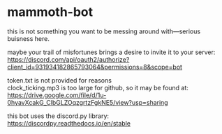 # mammoth-bot
this is not something you want to be messing around with—serious buisness here.

maybe your trail of misfortunes brings a desire to invite it to your server:\
https://discord.com/api/oauth2/authorize?client_id=931934182865793064&permissions=8&scope=bot

token.txt is not provided for reasons\
clock_ticking.mp3 is too large for github, so it may be found at:\
https://drive.google.com/file/d/1u-0hyavXcakG_ClbGLZOqzgrtzFgkNE5/view?usp=sharing

this bot uses the discord.py library:\
https://discordpy.readthedocs.io/en/stable
